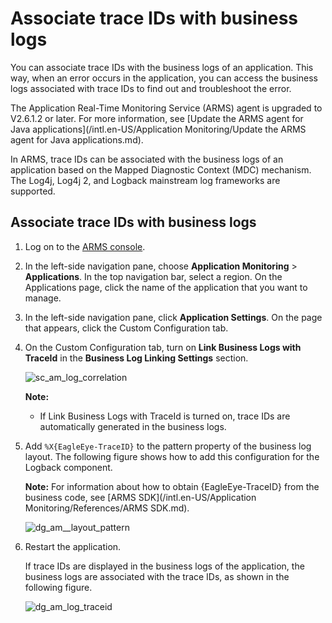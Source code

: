 # Associate trace IDs with business logs

You can associate trace IDs with the business logs of an application. This way, when an error occurs in the application, you can access the business logs associated with trace IDs to find out and troubleshoot the error.

The Application Real-Time Monitoring Service \(ARMS\) agent is upgraded to V2.6.1.2 or later. For more information, see [Update the ARMS agent for Java applications](/intl.en-US/Application Monitoring/Update the ARMS agent for Java applications.md).

In ARMS, trace IDs can be associated with the business logs of an application based on the Mapped Diagnostic Context \(MDC\) mechanism. The Log4j, Log4j 2, and Logback mainstream log frameworks are supported.

## Associate trace IDs with business logs

1.  Log on to the [ARMS console](https://arms-ap-southeast-1.console.aliyun.com/#/home).

2.  In the left-side navigation pane, choose **Application Monitoring** \> **Applications**. In the top navigation bar, select a region. On the Applications page, click the name of the application that you want to manage.

3.  In the left-side navigation pane, click **Application Settings**. On the page that appears, click the Custom Configuration tab.

4.  On the Custom Configuration tab, turn on **Link Business Logs with TraceId** in the **Business Log Linking Settings** section.

    ![sc_am_log_correlation](https://static-aliyun-doc.oss-accelerate.aliyuncs.com/assets/img/en-US/7919658061/p94135.png)

    **Note:**

    -   If Link Business Logs with TraceId is turned on, trace IDs are automatically generated in the business logs.
5.  Add `%X{EagleEye-TraceID}` to the pattern property of the business log layout. The following figure shows how to add this configuration for the Logback component.

    **Note:** For information about how to obtain \{EagleEye-TraceID\} from the business code, see [ARMS SDK](/intl.en-US/Application Monitoring/References/ARMS SDK.md).

    ![dg_am__layout_pattern](https://static-aliyun-doc.oss-accelerate.aliyuncs.com/assets/img/en-US/8381468061/p94145.png)

6.  Restart the application.

    If trace IDs are displayed in the business logs of the application, the business logs are associated with the trace IDs, as shown in the following figure.

    ![dg_am_log_traceid](https://static-aliyun-doc.oss-accelerate.aliyuncs.com/assets/img/en-US/8381468061/p94151.png)


